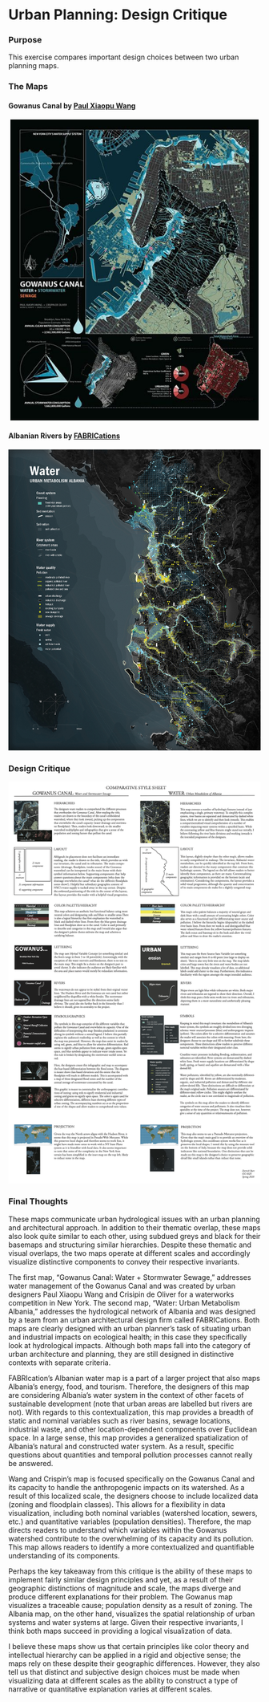# Urban Planning: Design Critique

### Purpose

This exercise compares important design choices between two urban planning maps.

### The Maps

#### Gowanus Canal by [Paul Xiaopu Wang](https://www.solopwang.com/lab)

<p align="center">
  <img height="600" src="GowanusCanalMaporiginal.jpg">
  </p>

#### Albanian Rivers by [FABRICations](https://www.fabrications.nl/portfolio-item/metabolismofalbania-2/)

<p align="center">
  <img height="600" src="AlbaniaRiversMap.jpg">
  </p>

### Design Critique

![image3](burt_mapcritique.png)

### Final Thoughts

These maps communicate urban hydrological issues with an urban planning and architectural approach. In addition to their thematic overlap, these maps also look quite similar to each other, using subdued greys and black for their basemaps and structuring similar hierarchies. Despite these thematic and visual overlaps, the two maps operate at different scales and accordingly visualize distinctive components to convey their respective invariants. 

The first map, “Gowanus Canal: Water + Stormwater Sewage,” addresses water management of the Gowanus Canal and was created by urban designers Paul Xiaopu Wang and Crisipin de Oliver for a waterworks competition in New York. The second map, “Water: Urban Metabolism Albania,” addresses the hydrological network of Albania and was designed by a team from an urban architectural design firm called FABRICations.  Both maps are clearly designed with an urban planner’s task of situating urban and industrial impacts on ecological health; in this case they specifically look at hydrological impacts. Although both maps fall into the category of urban architecture and planning, they are still designed in distinctive contexts with separate criteria.  

FABRIcation’s Albanian water map is a part of a larger project that also maps Albania’s energy, food, and tourism. Therefore, the designers of this map are considering Albania’s water system in the context of other facets of sustainable development (note that urban areas are labelled but rivers are not). With regards to this contextualization, this map provides a breadth of static and nominal variables such as river basins, sewage locations, industrial waste, and other location-dependent components over Euclidean space. In a large sense, this map provides a generalized spatialization of Albania’s natural and constructed water system. As a result, specific questions about quantities and temporal pollution processes cannot really be answered.

Wang and Crispin’s map is focused specifically on the Gowanus Canal and its capacity to handle the anthropogenic impacts on its watershed. As a result of this localized scale, the designers choose to include localized data (zoning and floodplain classes). This allows for a flexibility in data visualization, including both nominal variables (watershed location, sewers, etc.) and quantitative variables (population densities). Therefore, the map directs readers to understand which variables within the Gowanus watershed contribute to the overwhelming of its capacity and its pollution. This map allows readers to identify a more contextualized and quantifiable understanding of its components.  

Perhaps the key takeaway from this critique is the ability of these maps to implement fairly similar design principles and yet, as a result of their geographic distinctions of magnitude and scale, the maps diverge and produce different explanations for their problem. The Gowanus map visualizes a traceable cause; population density as a result of zoning. The Albania map, on the other hand, visualizes the spatial relationship of urban systems and water systems at large. Given their respective invariants, I think both maps succeed in providing a logical visualization of data.

I believe these maps show us that certain principles like color theory and intellectual hierarchy can be applied in a rigid and objective sense; the maps rely on these despite their geographic differences. However, they also tell us that distinct and subjective design choices must be made when visualizing data at different scales as the ability to construct a type of narrative or quantitative explanation varies at different scales.
